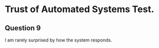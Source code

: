 # Trust of Automated Systems Test.

## Question 9

I am rarely surprised by how the system responds.

